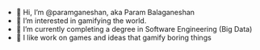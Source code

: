 - 👋 Hi, I’m @paramganeshan, aka Param Balaganeshan
- 👀 I’m interested in gamifying the world. 
- 🌱 I’m currently completing a degree in Software Engineering (Big Data)
- 💞️ I like work on games and ideas that gamify boring things

<!---
paramganeshan/paramganeshan is a ✨ special ✨ repository because its `README.md` (this file) appears on your GitHub profile.
You can click the Preview link to take a look at your changes.
--->
